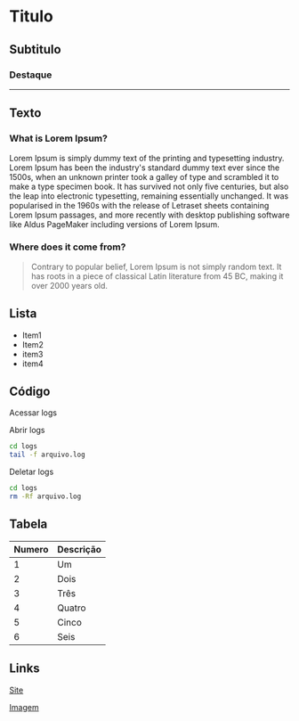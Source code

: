 # Titulo
## Subtitulo
### Destaque

----------

## Texto
### What is Lorem Ipsum?
Lorem Ipsum is simply dummy text of the printing and typesetting industry. Lorem Ipsum has been the industry's standard dummy text ever since the 1500s, when an unknown printer took a galley of type and scrambled it to make a type specimen book. It has survived not only five centuries, but also the leap into electronic typesetting, remaining essentially unchanged. It was popularised in the 1960s with the release of Letraset sheets containing Lorem Ipsum passages, and more recently with desktop publishing software like Aldus PageMaker including versions of Lorem Ipsum.

### Where does it come from?
> Contrary to popular belief, Lorem Ipsum is not simply random text. 
> It has roots in a piece of classical Latin literature from 45 BC, making it over 2000 years old.

## Lista
- Item1
- Item2
- item3
- item4

## Código
Acessar logs

Abrir logs
```sh
cd logs
tail -f arquivo.log
```

Deletar logs
```sh
cd logs
rm -Rf arquivo.log
```

## Tabela
| Numero | Descrição |
| ------ | ------ |
| 1 | Um |
| 2 | Dois |
| 3 | Três|
| 4 | Quatro |
| 5 | Cinco |
| 6 | Seis |

## Links
[Site](http://pudim.com.br/)

[Imagem](/img/img_01.png)